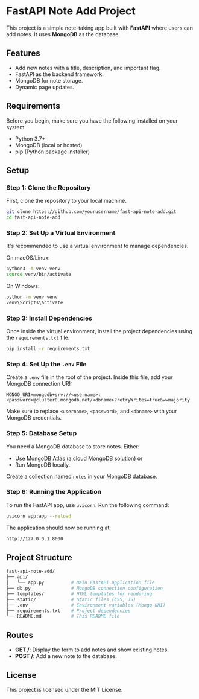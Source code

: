 
# FastAPI Note Add Project

This project is a simple note-taking app built with **FastAPI** where users can add notes. It uses **MongoDB** as the database.

## Features

- Add new notes with a title, description, and important flag.
- FastAPI as the backend framework.
- MongoDB for note storage.
- Dynamic page updates.

## Requirements

Before you begin, make sure you have the following installed on your system:

- Python 3.7+
- MongoDB (local or hosted)
- pip (Python package installer)

## Setup

### Step 1: Clone the Repository

First, clone the repository to your local machine.

```bash
git clone https://github.com/yourusername/fast-api-note-add.git
cd fast-api-note-add
```

### Step 2: Set Up a Virtual Environment

It's recommended to use a virtual environment to manage dependencies.

On macOS/Linux:

```bash
python3 -m venv venv
source venv/bin/activate
```

On Windows:

```bash
python -m venv venv
venv\Scripts\activate
```

### Step 3: Install Dependencies

Once inside the virtual environment, install the project dependencies using the `requirements.txt` file.

```bash
pip install -r requirements.txt
```

### Step 4: Set Up the `.env` File

Create a `.env` file in the root of the project. Inside this file, add your MongoDB connection URI:

```env
MONGO_URI=mongodb+srv://<username>:<password>@cluster0.mongodb.net/<dbname>?retryWrites=true&w=majority
```

Make sure to replace `<username>`, `<password>`, and `<dbname>` with your MongoDB credentials.

### Step 5: Database Setup

You need a MongoDB database to store notes. Either:

- Use MongoDB Atlas (a cloud MongoDB solution) or
- Run MongoDB locally.

Create a collection named `notes` in your MongoDB database.

### Step 6: Running the Application

To run the FastAPI app, use `uvicorn`. Run the following command:

```bash
uvicorn app:app --reload
```

The application should now be running at:

```bash
http://127.0.0.1:8000
```

## Project Structure

```bash
fast-api-note-add/
├── api/
│   └── app.py          # Main FastAPI application file
├── db.py               # MongoDB connection configuration
├── templates/          # HTML templates for rendering
├── static/             # Static files (CSS, JS)
├── .env                # Environment variables (Mongo URI)
├── requirements.txt    # Project dependencies
└── README.md           # This README file
```

## Routes

- **GET /**: Display the form to add notes and show existing notes.
- **POST /**: Add a new note to the database.

## License

This project is licensed under the MIT License.
